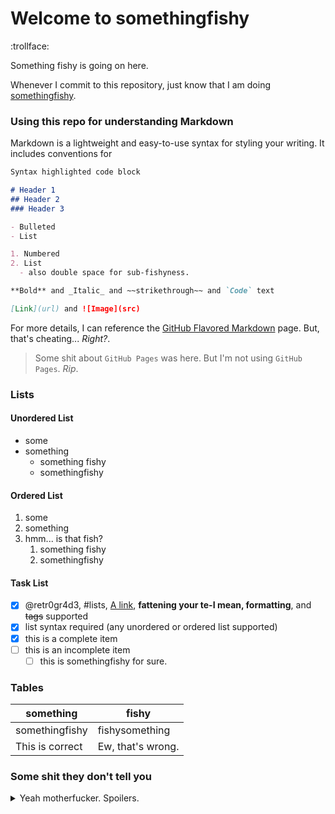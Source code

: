 # Welcome to somethingfishy

:trollface:

Something fishy is going on here.

Whenever I commit to this repository, just know that I am doing [somethingfishy](https://github.com/retr0gr4d3/somethingfishy).

### Using this repo for understanding Markdown

Markdown is a lightweight and easy-to-use syntax for styling your writing. It includes conventions for

```markdown
Syntax highlighted code block

# Header 1
## Header 2
### Header 3

- Bulleted
- List

1. Numbered
2. List
  - also double space for sub-fishyness.

**Bold** and _Italic_ and ~~strikethrough~~ and `Code` text

[Link](url) and ![Image](src)
```

For more details, I can reference the [GitHub Flavored Markdown](https://guides.github.com/features/mastering-markdown/) page. But, that's cheating... _Right?_.

>Some shit about `GitHub Pages` was here. But I'm not using `GitHub Pages`.
>_Rip_.

### Lists

#### Unordered List
* some
* something
  * something fishy
  * somethingfishy

#### Ordered List
1. some
1. something
1. hmm... is that fish?
   1. something fishy
   1. somethingfishy
   
#### Task List
- [x] @retr0gr4d3, #lists, [A link](), **fattening your te-I mean, formatting**, and <del>tags</del> supported
- [x] list syntax required (any unordered or ordered list supported)
- [x] this is a complete item
- [ ] this is an incomplete item
  - [ ] this is somethingfishy for sure.

### Tables

something | fishy
------------ | -------------
somethingfishy | fishysomething
This is correct | Ew, that's wrong.

### Some shit they don't tell you
<details>
 <summary>Yeah motherfucker. Spoilers.</summary>
 Ooooooooh. Look at me, a fishy spoiler.
 SOMETHINGFUCKINGFISHY.
</details>
